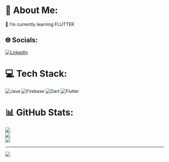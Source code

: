 # 💫 About Me:
🌱 I’m currently learning FLUTTER


## 🌐 Socials:
[![LinkedIn](https://img.shields.io/badge/LinkedIn-%230077B5.svg?logo=linkedin&logoColor=white)](https://linkedin.com/in/https://www.linkedin.com/in/kanishtha-sahu-809212231/) 

# 💻 Tech Stack:
![Java](https://img.shields.io/badge/java-%23ED8B00.svg?style=flat&logo=java&logoColor=white) ![Firebase](https://img.shields.io/badge/firebase-%23039BE5.svg?style=flat&logo=firebase) ![Dart](https://img.shields.io/badge/dart-%230175C2.svg?style=flat&logo=dart&logoColor=white) ![Flutter](https://img.shields.io/badge/Flutter-%2302569B.svg?style=flat&logo=Flutter&logoColor=white)
# 📊 GitHub Stats:
![](https://github-readme-stats.vercel.app/api?username=kanishthaaaa&theme=dark&hide_border=false&include_all_commits=true&count_private=false)<br/>
![](https://github-readme-streak-stats.herokuapp.com/?user=kanishthaaaa&theme=dark&hide_border=false)<br/>
![](https://github-readme-stats.vercel.app/api/top-langs/?username=kanishthaaaa&theme=dark&hide_border=false&include_all_commits=true&count_private=false&layout=compact)

---
[![](https://visitcount.itsvg.in/api?id=kanishthaaaa&icon=0&color=0)](https://visitcount.itsvg.in)

<!-- Proudly created with GPRM ( https://gprm.itsvg.in ) -->
